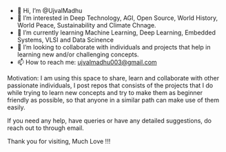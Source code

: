 - 👋 Hi, I’m @UjvalMadhu
- 👀 I’m interested in Deep Technology, AGI, Open Source, World History, World Peace, Sustainability and Climate Chnage.
- 🌱 I’m currently learning Machine Learning, Deep Learning, Embedded Systems, VLSI and Data Scinence
- 💞️ I’m looking to collaborate with individuals and projects that help in learning new and/or challenging concepts.
- 📫 How to reach me: ujvalmadhu003@gmail.com

Motivation: I am using this space to share, learn and collaborate with other passionate individuals, I post repos that consists of the projects that I do while trying to learn new concepts and try to make them as beginner friendly as possible, so that anyone in a similar path can make use of them easily.

If you need any help, have queries or have any detailed suggestions, do reach out to through email.

Thank you for visiting, Much Love !!! 

<!---
UjvalMadhu/UjvalMadhu is a ✨ special ✨ repository because its `README.md` (this file) appears on your GitHub profile.
You can click the Preview link to take a look at your changes.
--->
